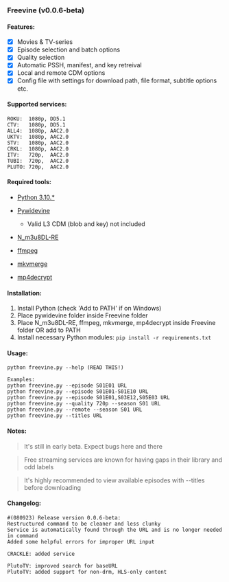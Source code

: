 ### Freevine (v0.0.6-beta)

#### Features:

- [x] Movies & TV-series
- [x] Episode selection and batch options
- [x] Quality selection
- [x] Automatic PSSH, manifest, and key retreival 
- [x] Local and remote CDM options
- [x] Config file with settings for download path, file format, subtitle options etc.

#### Supported services:

    ROKU:  1080p, DD5.1
    CTV:   1080p, DD5.1
    ALL4:  1080p, AAC2.0
    UKTV:  1080p, AAC2.0
    STV:   1080p, AAC2.0
    CRKL:  1080p, AAC2.0
    ITV:   720p,  AAC2.0
    TUBI:  720p,  AAC2.0
    PLUTO: 720p,  AAC2.0

#### Required tools:

* [Python 3.10.*](https://www.python.org/)

* [Pywidevine](https://www.mediafire.com/file/y7o57xs6pazx0rc/pywidevine.zip/)

    * Valid L3 CDM (blob and key) not included

* [N_m3u8DL-RE](https://github.com/nilaoda/N_m3u8DL-RE/releases/)

* [ffmpeg](https://ffmpeg.org/)

* [mkvmerge](https://mkvtoolnix.download/downloads.html)

* [mp4decrypt](https://www.bento4.com/downloads/)

#### Installation:

1. Install Python (check 'Add to PATH' if on Windows)
2. Place pywidevine folder inside Freevine folder
3. Place N_m3u8DL-RE, ffmpeg, mkvmerge, mp4decrypt inside Freevine folder OR add to PATH
4. Install necessary Python modules: `pip install -r requirements.txt`

#### Usage:

    python freevine.py --help (READ THIS!)

    Examples:
    python freevine.py --episode S01E01 URL
    python freevine.py --episode S01E01-S01E10 URL
    python freevine.py --episode S01E01,S03E12,S05E03 URL
    python freevine.py --quality 720p --season S01 URL
    python freevine.py --remote --season S01 URL
    python freevine.py --titles URL

#### Notes:

> It's still in early beta. Expect bugs here and there

> Free streaming services are known for having gaps in their library and odd labels

> It's highly recommended to view available episodes with --titles before downloading

#### Changelog:

    #(080923) Release version 0.0.6-beta:
    Restructured command to be cleaner and less clunky
    Service is automatically found through the URL and is no longer needed in command
    Added some helpful errors for improper URL input

    CRACKLE: added service

    PlutoTV: improved search for baseURL
    PlutoTV: added support for non-drm, HLS-only content
    

